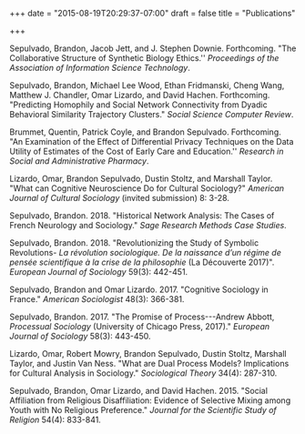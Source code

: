 +++
date = "2015-08-19T20:29:37-07:00"
draft = false
title = "Publications"

+++


Sepulvado, Brandon, Jacob Jett, and J. Stephen Downie. Forthcoming. "The Collaborative Structure of Synthetic Biology Ethics.'' _Proceedings of the Association of Information Science Technology_.

Sepulvado, Brandon, Michael Lee Wood, Ethan Fridmanski, Cheng Wang, Matthew J. Chandler, Omar Lizardo, and David Hachen. Forthcoming. "Predicting Homophily and Social Network Connectivity from Dyadic Behavioral Similarity Trajectory Clusters." _Social Science Computer Review_.

Brummet, Quentin, Patrick Coyle, and Brandon Sepulvado. Forthcoming. "An Examination of the Effect of Differential Privacy Techniques on the Data Utility of Estimates of the Cost of Early Care and Education.'' _Research in Social and Administrative Pharmacy_.

Lizardo, Omar, Brandon Sepulvado, Dustin Stoltz, and Marshall Taylor. "What can Cognitive Neuroscience Do for Cultural Sociology?" _American Journal of Cultural Sociology_ (invited submission) 8: 3-28.

Sepulvado, Brandon. 2018. "Historical Network Analysis: The Cases of French Neurology and Sociology." _Sage Research Methods Case Studies_.

Sepulvado, Brandon. 2018. "Revolutionizing the Study of Symbolic Revolutions- _La révolution sociologique. De la naissance d’un régime de pensée scientifique à la crise de la philosophie_ (La Découverte 2017)". _European Journal of Sociology_ 59(3): 442-451.

Sepulvado, Brandon and Omar Lizardo. 2017. "Cognitive Sociology in France." _American Sociologist_ 48(3): 366-381.

Sepulvado, Brandon. 2017. "The Promise of Process---Andrew Abbott, _Processual Sociology_ (University of Chicago Press, 2017)." _European Journal of Sociology_ 58(3): 443-450.

Lizardo, Omar, Robert Mowry, Brandon Sepulvado, Dustin Stoltz, Marshall Taylor, and Justin Van Ness. "What are Dual Process Models? Implications for Cultural Analysis in Sociology." _Sociological Theory_ 34(4): 287-310.

Sepulvado, Brandon, Omar Lizardo, and David Hachen. 2015. "Social Affiliation from Religious Disaffiliation: Evidence of Selective Mixing among Youth with No Religious Preference." _Journal for the Scientific Study of Religion_ 54(4): 833-841.